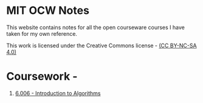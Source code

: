 # MIT OCW Notes
This website contains notes for all the open courseware courses
I have taken for my own reference. 

This work is licensed under the Creative Commons license - 
[(CC BY-NC-SA 4.0)](https://creativecommons.org/licenses/by-nc-sa/4.0/)

# Coursework -
1. [6.006 - Introduction to Algorithms](./6.006/index.md)